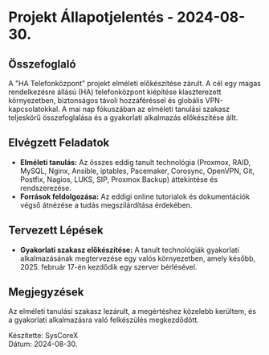 # Projekt Állapotjelentés - 2024-08-30.

## Összefoglaló
A "HA Telefonközpont" projekt elméleti előkészítése zárult. A cél egy magas rendelkezésre állású (HA) telefonközpont kiépítése klaszterezett környezetben, biztonságos távoli hozzáféréssel és globális VPN-kapcsolatokkal. A mai nap fókuszában az elméleti tanulási szakasz teljeskörű összefoglalása és a gyakorlati alkalmazás előkészítése állt.

## Elvégzett Feladatok
- **Elméleti tanulás:** Az összes eddig tanult technológia (Proxmox, RAID, MySQL, Nginx, Ansible, iptables, Pacemaker, Corosync, OpenVPN, Git, Postfix, Nagios, LUKS, SIP, Proxmox Backup) áttekintése és rendszerezése.
- **Források feldolgozása:** Az eddigi online tutorialok és dokumentációk végső átnézése a tudás megszilárdítása érdekében.

## Tervezett Lépések
- **Gyakorlati szakasz előkészítése:** A tanult technológiák gyakorlati alkalmazásának megtervezése egy valós környezetben, amely később, 2025. február 17-én kezdődik egy szerver bérlésével.

## Megjegyzések
Az elméleti tanulási szakasz lezárult, a megértéshez közelebb kerültem, és a gyakorlati alkalmazásra való felkészülés megkezdődött.

Készítette: SysCoreX  
Dátum: 2024-08-30.